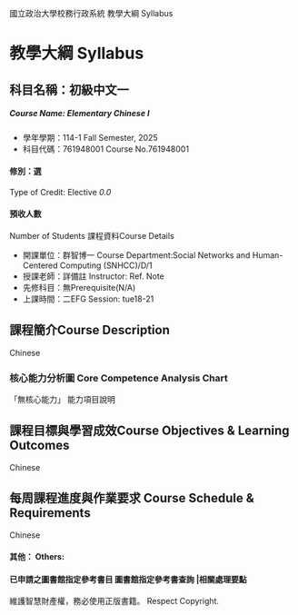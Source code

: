 國立政治大學校務行政系統 教學大綱 Syllabus
# 教學大綱 Syllabus
##  科目名稱：初級中文一
#####  Course Name: Elementary Chinese I
  * 學年學期：114-1 Fall Semester, 2025 
  * 科目代碼：761948001 Course No.761948001
#### 修別：選
Type of Credit: Elective 
_0.0_
#### 預收人數
Number of Students
課程資料Course Details
  * 開課單位：群智博一 Course Department:Social Networks and Human-Centered Computing (SNHCC)/D/1 
  * 授課老師：詳備註 Instructor: Ref. Note 
  * 先修科目：無Prerequisite(N/A)
  * 上課時間：二EFG Session: tue18-21
##  課程簡介Course Description
Chinese
###  核心能力分析圖 Core Competence Analysis Chart
「無核心能力」 
能力項目說明
##  課程目標與學習成效Course Objectives & Learning Outcomes 
Chinese
##  每周課程進度與作業要求 Course Schedule & Requirements
Chinese
####  其他： Others:
####  已申請之圖書館指定參考書目  圖書館指定參考書查詢 |相關處理要點
維護智慧財產權，務必使用正版書籍。 Respect Copyright.
